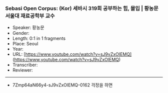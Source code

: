 ### Sebasi Open Corpus: (Kor) 세바시 319회 공부하는 힘, 몰입 | 황농문 서울대 재료공학부 교수

- Speaker: 황농문
- Gender: 
- Length: 0:1 in 1 fragments
- Place: Seoul
- Year: 
- URL: [https://www.youtube.com/watch?v=sJ9vZxOIEMQ] (https://www.youtube.com/watch?v=sJ9vZxOIEMQ)
- Transcriber: 
- Reviewer: 

---

- 7Zmp64aN66y4-sJ9vZxOIEMQ-0162 걱정을 하면
